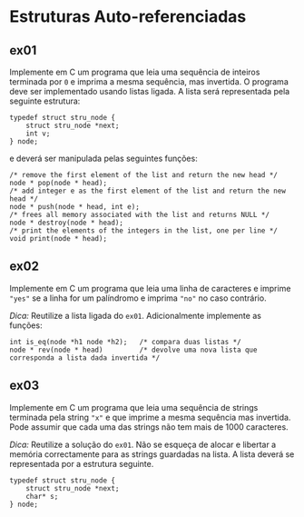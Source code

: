 # Estruturas Auto-referenciadas

## ex01

Implemente em C um programa que leia uma sequência de inteiros terminada por `0` e imprima a mesma sequência, mas invertida. O programa deve ser implementado usando listas ligada. A lista será representada pela seguinte estrutura:

    typedef struct stru_node {
        struct stru_node *next;
        int v;
    } node;

e deverá ser manipulada pelas seguintes funções:

    /* remove the first element of the list and return the new head */
    node * pop(node * head);
    /* add integer e as the first element of the list and return the new head */
    node * push(node * head, int e);
    /* frees all memory associated with the list and returns NULL */
    node * destroy(node * head);
    /* print the elements of the integers in the list, one per line */
    void print(node * head);

## ex02

Implemente em C um programa que leia uma linha de caracteres e imprime `"yes"` se a linha for um palíndromo e imprima `"no"` no caso contrário.

*Dica:* Reutilize a lista ligada do `ex01`. Adicionalmente implemente as funções:

    int is_eq(node *h1 node *h2);   /* compara duas listas */
    node * rev(node * head)         /* devolve uma nova lista que corresponda a lista dada invertida */

## ex03

Implemente em C um programa que leia uma sequência de strings terminada pela string `"x"` e que imprime a mesma sequência mas invertida. Pode assumir que cada uma das strings não tem mais de 1000 caracteres.

*Dica:* Reutilize a solução do `ex01`. Não se esqueça de alocar e libertar a memória correctamente para as strings guardadas na lista. A lista deverá se representada por a estrutura seguinte.

    typedef struct stru_node {
        struct stru_node *next;
        char* s;
    } node;
